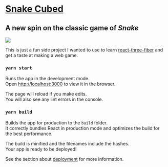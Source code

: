 # [Snake Cubed](https://snake-cubed.tk)

## A new spin on the classic game of _Snake_

![](https://media.giphy.com/media/duubnXLngADe89VoWW/giphy.gif)

This is just a fun side project I wanted to use to learn [react-three-fiber](https://github.com/react-spring/react-three-fiber) and get a taste at making a web game.

### `yarn start`

Runs the app in the development mode.<br />
Open [http://localhost:3000](http://localhost:3000) to view it in the browser.

The page will reload if you make edits.<br />
You will also see any lint errors in the console.

### `yarn build`

Builds the app for production to the `build` folder.<br />
It correctly bundles React in production mode and optimizes the build for the best performance.

The build is minified and the filenames include the hashes.<br />
Your app is ready to be deployed!

See the section about [deployment](https://facebook.github.io/create-react-app/docs/deployment) for more information.
